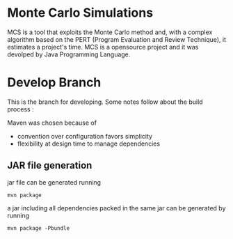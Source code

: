 Monte Carlo Simulations
=======================

MCS is a tool that exploits the Monte Carlo method and, with a complex algorithm based on the PERT (Program Evaluation and Review Technique), it estimates a project's time.
MCS is a opensource project and it was devolped by Java Programming Language.

Develop Branch
==============

This is the branch for developing.
Some notes follow about the build process :

Maven was chosen because of
* convention over configuration favors simplicity
* flexibility at design time to manage dependencies

JAR file generation
-------------------

jar file can be generated running

    mvn package

a jar including all dependencies packed in the same jar can be generated by running

    mvn package -Pbundle

